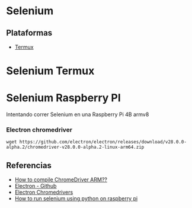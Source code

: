 # Selenium

## Plataformas

* [Termux](./TERMUX.md)

# Selenium Termux


# Selenium Raspberry PI
Intentando correr Selenium en una Raspberry Pi 4B armv8

### Electron chromedriver

```
wget https://github.com/electron/electron/releases/download/v28.0.0-alpha.2/chromedriver-v28.0.0-alpha.2-linux-arm64.zip
```

## Referencias

- [How to compile ChromeDriver ARM??](https://stackoverflow.com/questions/38732822/compile-chromedriver-on-arm)
- [Electron - Github](https://github.com/electron/electron)
- [Electron Chromedrivers](https://github.com/electron/electron/releases)
- [How to run selenium using python on raspberry pi](https://patrikmojzis.medium.com/how-to-run-selenium-using-python-on-raspberry-pi-d3fe058f011)
